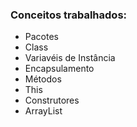 ### Conceitos trabalhados: 

- Pacotes
- Class
- Variavéis de Instância
- Encapsulamento
- Métodos
- This
- Construtores
- ArrayList
  

